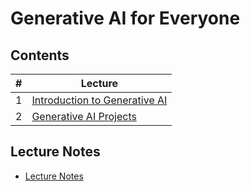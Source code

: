 # Generative AI for Everyone

## Contents

|#|Lecture|
|-|-------|
|1|[Introduction to Generative AI](./notes/Week_1.md)|
|2|[Generative AI Projects](./notes/Week_2.md)|

## Lecture Notes

- [Lecture Notes](https://community.deeplearning.ai/t/generative-ai-for-everyone-lecture-notes/481740)
